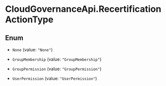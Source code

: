 # CloudGovernanceApi.RecertificationActionType

## Enum


* `None` (value: `"None"`)

* `GroupMembership` (value: `"GroupMembership"`)

* `GroupPermission` (value: `"GroupPermission"`)

* `UserPermission` (value: `"UserPermission"`)



